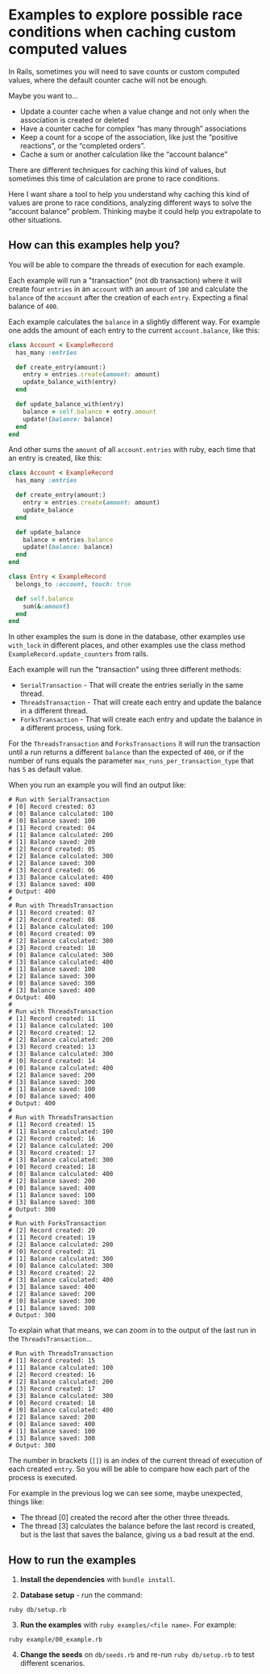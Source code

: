 # Examples to explore possible race conditions when caching custom computed values

In Rails, sometimes you will need to save counts or custom computed values, where the default counter cache will not be enough.

Maybe you want to…

* Update a counter cache when a value change and not only when the association is created or deleted
* Have a counter cache for complex “has many through” associations
* Keep a count for a scope of the association, like just the “positive reactions”, or the “completed orders”.
* Cache a sum or another calculation like the “account balance”

There are different techniques for caching this kind of values, but sometimes this time of calculation are prone to race conditions.

Here I want share a tool to help you understand why caching this kind of values are prone to race conditions, analyzing different ways to solve the “account balance” problem. Thinking maybe it could help you extrapolate to other situations.

## How can this examples help you?

You will be able to compare the threads of execution for each example.

Each example will run a "transaction" (not db transaction) where it will create four `entries` in an `account` with an `amount` of `100` and calculate the `balance` of the `account` after the creation of each `entry`. Expecting a final balance of `400`.

Each example calculates the `balance` in a slightly different way. For example one adds the amount of each entry to the current `account.balance`, like this:


```ruby
class Account < ExampleRecord
  has_many :entries

  def create_entry(amount:)
    entry = entries.create(amount: amount)
    update_balance_with(entry)
  end

  def update_balance_with(entry)
    balance = self.balance + entry.amount
    update!(balance: balance)
  end
end
```

And other sums the `amount` of all `account.entries` with ruby, each time that an entry is created, like this:

```ruby
class Account < ExampleRecord
  has_many :entries

  def create_entry(amount:)
    entry = entries.create(amount: amount)
    update_balance
  end

  def update_balance
    balance = entries.balance
    update!(balance: balance)
  end
end

class Entry < ExampleRecord
  belongs_to :account, touch: true

  def self.balance
    sum(&:amount)
  end
end
```

In other examples the sum is done in the database, other examples use `with_lock` in different places, and other examples use the class method `ExampleRecord.update_counters` from rails.

Each example will run the "transaction" using three different methods:

* `SerialTransaction` - That will create the entries serially in the same thread.
* `ThreadsTransaction` - That will create each entry and update the balance in a different thread.
* `ForksTransaction` - That will create each entry and update the balance in a different process, using fork.

For the `ThreadsTransaction` and `ForksTransactions` it will run the transaction until a run returns a different `balance` than the expected of `400`, or if the number of runs equals the parameter `max_runs_per_transaction_type` that has `5` as default value.

When you run an example you will find an output like:

```
# Run with SerialTransaction
# [0] Record created: 03
# [0] Balance calculated: 100
# [0] Balance saved: 100
# [1] Record created: 04
# [1] Balance calculated: 200
# [1] Balance saved: 200
# [2] Record created: 05
# [2] Balance calculated: 300
# [2] Balance saved: 300
# [3] Record created: 06
# [3] Balance calculated: 400
# [3] Balance saved: 400
# Output: 400
# 
# Run with ThreadsTransaction
# [1] Record created: 07
# [2] Record created: 08
# [1] Balance calculated: 100
# [0] Record created: 09
# [2] Balance calculated: 300
# [3] Record created: 10
# [0] Balance calculated: 300
# [3] Balance calculated: 400
# [1] Balance saved: 100
# [2] Balance saved: 300
# [0] Balance saved: 300
# [3] Balance saved: 400
# Output: 400
# 
# Run with ThreadsTransaction
# [1] Record created: 11
# [1] Balance calculated: 100
# [2] Record created: 12
# [2] Balance calculated: 200
# [3] Record created: 13
# [3] Balance calculated: 300
# [0] Record created: 14
# [0] Balance calculated: 400
# [2] Balance saved: 200
# [3] Balance saved: 300
# [1] Balance saved: 100
# [0] Balance saved: 400
# Output: 400
# 
# Run with ThreadsTransaction
# [1] Record created: 15
# [1] Balance calculated: 100
# [2] Record created: 16
# [2] Balance calculated: 200
# [3] Record created: 17
# [3] Balance calculated: 300
# [0] Record created: 18
# [0] Balance calculated: 400
# [2] Balance saved: 200
# [0] Balance saved: 400
# [1] Balance saved: 100
# [3] Balance saved: 300
# Output: 300
# 
# Run with ForksTransaction
# [2] Record created: 20
# [1] Record created: 19
# [2] Balance calculated: 200
# [0] Record created: 21
# [1] Balance calculated: 300
# [0] Balance calculated: 300
# [3] Record created: 22
# [3] Balance calculated: 400
# [3] Balance saved: 400
# [2] Balance saved: 200
# [0] Balance saved: 300
# [1] Balance saved: 300
# Output: 300
```

To explain what that means, we can zoom in to the output of the last run in the `ThreadsTransaction`...

```
# Run with ThreadsTransaction
# [1] Record created: 15
# [1] Balance calculated: 100
# [2] Record created: 16
# [2] Balance calculated: 200
# [3] Record created: 17
# [3] Balance calculated: 300
# [0] Record created: 18
# [0] Balance calculated: 400
# [2] Balance saved: 200
# [0] Balance saved: 400
# [1] Balance saved: 100
# [3] Balance saved: 300
# Output: 300
```

The number in brackets (`[]`) is an index of the current thread of execution of each created `entry`. So you will be able to compare how each part of the process is executed.

For example in the previous log we can see some, maybe unexpected, things like:

* The thread [0] created the record after the other three threads.
* The thread [3] calculates the balance before the last record is created, but is the last that saves the balance, giving us a bad result at the end.

## How to run the examples

1. **Install the dependencies** with `bundle install`.

2. **Database setup** - run the command:

```
ruby db/setup.rb
```

3. **Run the examples** with `ruby examples/<file name>`. For example:

```
ruby example/00_example.rb
```

4. **Change the seeds**  on `db/seeds.rb` and re-run `ruby db/setup.rb` to test different scenarios.
